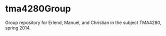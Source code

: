 tma4280Group
============

Group repository for Erlend, Manuel, and Christian in the subject TMA4280, spring 2014.
